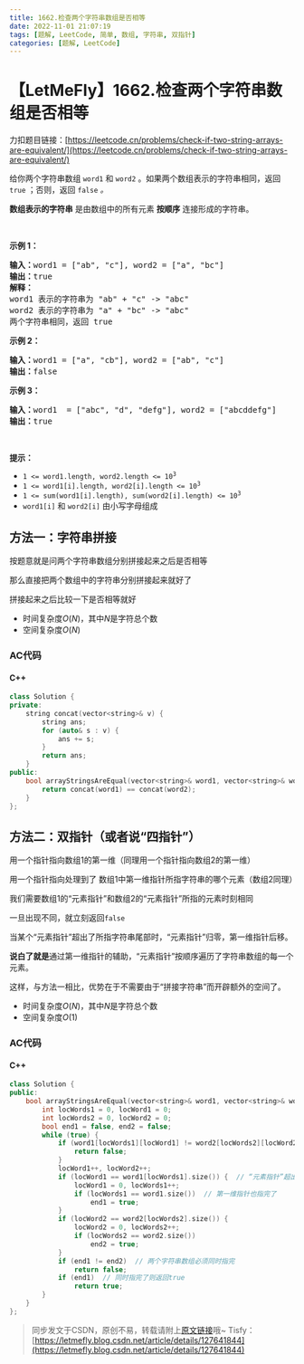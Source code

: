 ```yaml
---
title: 1662.检查两个字符串数组是否相等
date: 2022-11-01 21:07:19
tags: [题解, LeetCode, 简单, 数组, 字符串, 双指针]
categories: [题解, LeetCode]
---
```


# 【LetMeFly】1662.检查两个字符串数组是否相等

力扣题目链接：[https://leetcode.cn/problems/check-if-two-string-arrays-are-equivalent/](https://leetcode.cn/problems/check-if-two-string-arrays-are-equivalent/)

<p>给你两个字符串数组 <code>word1</code> 和 <code>word2</code> 。如果两个数组表示的字符串相同，返回<em> </em><code>true</code><em> </em>；否则，返回 <code>false</code><em> 。</em></p>

<p><strong>数组表示的字符串</strong> 是由数组中的所有元素 <strong>按顺序</strong> 连接形成的字符串。</p>

<p> </p>

<p><strong>示例 1：</strong></p>

<pre>
<strong>输入：</strong>word1 = ["ab", "c"], word2 = ["a", "bc"]
<strong>输出：</strong>true
<strong>解释：</strong>
word1 表示的字符串为 "ab" + "c" -> "abc"
word2 表示的字符串为 "a" + "bc" -> "abc"
两个字符串相同，返回 true</pre>

<p><strong>示例 2：</strong></p>

<pre>
<strong>输入：</strong>word1 = ["a", "cb"], word2 = ["ab", "c"]
<strong>输出：</strong>false
</pre>

<p><strong>示例 3：</strong></p>

<pre>
<strong>输入：</strong>word1  = ["abc", "d", "defg"], word2 = ["abcddefg"]
<strong>输出：</strong>true
</pre>

<p> </p>

<p><strong>提示：</strong></p>

<ul>
	<li><code>1 <= word1.length, word2.length <= 10<sup>3</sup></code></li>
	<li><code>1 <= word1[i].length, word2[i].length <= 10<sup>3</sup></code></li>
	<li><code>1 <= sum(word1[i].length), sum(word2[i].length) <= 10<sup>3</sup></code></li>
	<li><code>word1[i]</code> 和 <code>word2[i]</code> 由小写字母组成</li>
</ul>


    
## 方法一：字符串拼接

按题意就是问两个字符串数组分别拼接起来之后是否相等

那么直接把两个数组中的字符串分别拼接起来就好了

拼接起来之后比较一下是否相等就好

+ 时间复杂度$O(N)$，其中$N$是字符总个数
+ 空间复杂度$O(N)$

### AC代码

#### C++

```cpp
class Solution {
private:
    string concat(vector<string>& v) {
        string ans;
        for (auto& s : v) {
            ans += s;
        }
        return ans;
    }
public:
    bool arrayStringsAreEqual(vector<string>& word1, vector<string>& word2) {
        return concat(word1) == concat(word2);
    }
};
```

## 方法二：双指针（或者说“四指针”）

用一个指针指向数组1的第一维（同理用一个指针指向数组2的第一维）

用一个指针指向处理到了 数组1中第一维指针所指字符串的哪个元素（数组2同理）

我们需要数组1的“元素指针”和数组2的“元素指针”所指的元素时刻相同

一旦出现不同，就立刻返回```false```

当某个“元素指针”超出了所指字符串尾部时，“元素指针”归零，第一维指针后移。

**说白了就是**通过第一维指针的辅助，“元素指针”按顺序遍历了字符串数组的每一个元素。

这样，与方法一相比，优势在于不需要由于“拼接字符串”而开辟额外的空间了。

+ 时间复杂度$O(N)$，其中$N$是字符总个数
+ 空间复杂度$O(1)$

### AC代码

#### C++

```cpp
class Solution {
public:
    bool arrayStringsAreEqual(vector<string>& word1, vector<string>& word2) {
        int locWords1 = 0, locWord1 = 0;
        int locWords2 = 0, locWord2 = 0;
        bool end1 = false, end2 = false;
        while (true) {
            if (word1[locWords1][locWord1] != word2[locWords2][locWord2]) {
                return false;
            }
            locWord1++, locWord2++;
            if (locWord1 == word1[locWords1].size()) {  // “元素指针”超出末尾
                locWord1 = 0, locWords1++;
                if (locWords1 == word1.size())  // 第一维指针也指完了
                    end1 = true;
            }
            if (locWord2 == word2[locWords2].size()) {
                locWord2 = 0, locWords2++;
                if (locWords2 == word2.size())
                    end2 = true;
            }
            if (end1 != end2)  // 两个字符串数组必须同时指完
                return false;
            if (end1)  // 同时指完了则返回true
                return true;
        }
    }
};
```

> 同步发文于CSDN，原创不易，转载请附上[原文链接](https://blog.letmefly.xyz/2022/11/01/LeetCode%201662.%E6%A3%80%E6%9F%A5%E4%B8%A4%E4%B8%AA%E5%AD%97%E7%AC%A6%E4%B8%B2%E6%95%B0%E7%BB%84%E6%98%AF%E5%90%A6%E7%9B%B8%E7%AD%89/)哦~
> Tisfy：[https://letmefly.blog.csdn.net/article/details/127641844](https://letmefly.blog.csdn.net/article/details/127641844)
